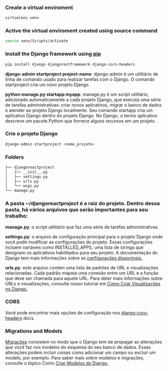 ### Create a virtual enviroment
```bash
virtualenv venv
```

### Active the virtual enviroment created using source command
```bash
source venv/Scripts/activate
```

### Install the Django framework using [pip](https://pip.pypa.io/en/stable/)
```bash
pip install django djangorestframework django-cors-headers
```

**django-admin startproject project-name**: django-admin é um utilitário de linha de comando usado para realizar tarefas com o Django. O comando startproject cria um novo projeto Django.

**python manage.py startapp myapp**: manage.py é um script utilitário, adicionado automaticamente a cada projeto Django, que executa uma série de tarefas administrativas: criar novos aplicativos, migrar o banco de dados e atender ao projeto Django localmente. Seu comando startapp cria um aplicativo Django dentro do projeto Django. No Django, o termo aplicativo descreve um pacote Python que fornece alguns recursos em um projeto.

### Crie o projeto Django
```bash
django-admin startproject <nome_projeto>
```

### Folders
```bash
├── djangoreactproject
│   ├── __init__.py
│   ├── settings.py
│   ├── urls.py
│   └── wsgi.py
└── manage.py
```

### A pasta **~/djangoreactproject** é a raiz do projeto. Dentro dessa pasta, há vários arquivos que serão importantes para seu trabalho:

**manage.py**: o script utilitário que faz uma série de tarefas administrativas.

**settings.py**: o arquivo de configuração principal para o projeto Django onde você pode modificar as configurações do projeto. Essas configurações incluem variáveis como INSTALLED_APPS, uma lista de strings que designam os aplicativos habilitados para seu projeto. A documentação do Django tem mais informações sobre as [configurações disponíveis.](https://docs.djangoproject.com/en/2.0/ref/settings/)

**urls.py**: este arquivo contém uma lista de padrões de URL e visualizações relacionadas. Cada padrão mapeia uma conexão entre um URL e a função que deve ser chamada para aquele URL. Para obter mais informações sobre URLs e visualizações, consulte nosso tutorial em [Como Criar Visualizações no Django.](https://www.digitalocean.com/community/tutorials/how-to-create-views-for-django-web-development)


### CORS
Você pode encontrar mais opções de configuração nos [django-cors-headers](https://github.com/adamchainz/django-cors-headers#configuration) docs. 


### Migrations and Models
[Migrações](https://docs.djangoproject.com/en/2.0/topics/migrations/) consistem no modo que o Django tem de propagar as alterações que você faz nos modelos do esquema do seu banco de dados. Essas alterações podem incluir coisas como adicionar um campo ou excluir um modelo, por exemplo. Para saber mais sobre modelos e migrações, consulte o tópico Como [Criar Modelos do Django.](https://www.digitalocean.com/community/tutorials/how-to-create-django-models)